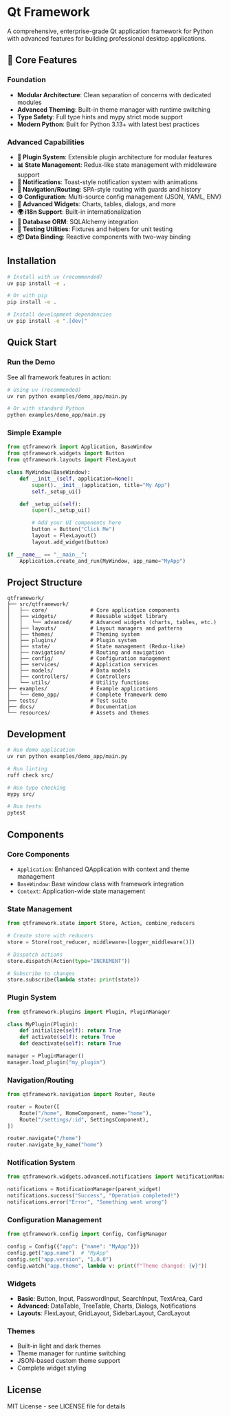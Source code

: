 # Qt Framework

A comprehensive, enterprise-grade Qt application framework for Python with advanced features for building professional desktop applications.

## 🚀 Core Features

### Foundation

- **Modular Architecture**: Clean separation of concerns with dedicated modules
- **Advanced Theming**: Built-in theme manager with runtime switching
- **Type Safety**: Full type hints and mypy strict mode support
- **Modern Python**: Built for Python 3.13+ with latest best practices

### Advanced Capabilities

- **🔌 Plugin System**: Extensible plugin architecture for modular features
- **📊 State Management**: Redux-like state management with middleware support
- **🔔 Notifications**: Toast-style notification system with animations
- **🧭 Navigation/Routing**: SPA-style routing with guards and history
- **⚙️ Configuration**: Multi-source config management (JSON, YAML, ENV)
- **🎨 Advanced Widgets**: Charts, tables, dialogs, and more
- **🌍 i18n Support**: Built-in internationalization
- **💾 Database ORM**: SQLAlchemy integration
- **🧪 Testing Utilities**: Fixtures and helpers for unit testing
- **📦 Data Binding**: Reactive components with two-way binding

## Installation

```bash
# Install with uv (recommended)
uv pip install -e .

# Or with pip
pip install -e .

# Install development dependencies
uv pip install -e ".[dev]"
```

## Quick Start

### Run the Demo

See all framework features in action:

```bash
# Using uv (recommended)
uv run python examples/demo_app/main.py

# Or with standard Python
python examples/demo_app/main.py
```

### Simple Example

```python
from qtframework import Application, BaseWindow
from qtframework.widgets import Button
from qtframework.layouts import FlexLayout

class MyWindow(BaseWindow):
    def __init__(self, application=None):
        super().__init__(application, title="My App")
        self._setup_ui()

    def _setup_ui(self):
        super()._setup_ui()

        # Add your UI components here
        button = Button("Click Me")
        layout = FlexLayout()
        layout.add_widget(button)

if __name__ == "__main__":
    Application.create_and_run(MyWindow, app_name="MyApp")
```

## Project Structure

```
qtframework/
├── src/qtframework/
│   ├── core/              # Core application components
│   ├── widgets/           # Reusable widget library
│   │   └── advanced/      # Advanced widgets (charts, tables, etc.)
│   ├── layouts/           # Layout managers and patterns
│   ├── themes/            # Theming system
│   ├── plugins/           # Plugin system
│   ├── state/             # State management (Redux-like)
│   ├── navigation/        # Routing and navigation
│   ├── config/            # Configuration management
│   ├── services/          # Application services
│   ├── models/            # Data models
│   ├── controllers/       # Controllers
│   └── utils/             # Utility functions
├── examples/              # Example applications
│   └── demo_app/          # Complete framework demo
├── tests/                 # Test suite
├── docs/                  # Documentation
└── resources/             # Assets and themes
```

## Development

```bash
# Run demo application
uv run python examples/demo_app/main.py

# Run linting
ruff check src/

# Run type checking
mypy src/

# Run tests
pytest
```

## Components

### Core Components

- `Application`: Enhanced QApplication with context and theme management
- `BaseWindow`: Base window class with framework integration
- `Context`: Application-wide state management

### State Management

```python
from qtframework.state import Store, Action, combine_reducers

# Create store with reducers
store = Store(root_reducer, middleware=[logger_middleware()])

# Dispatch actions
store.dispatch(Action(type="INCREMENT"))

# Subscribe to changes
store.subscribe(lambda state: print(state))
```

### Plugin System

```python
from qtframework.plugins import Plugin, PluginManager

class MyPlugin(Plugin):
    def initialize(self): return True
    def activate(self): return True
    def deactivate(self): return True

manager = PluginManager()
manager.load_plugin("my_plugin")
```

### Navigation/Routing

```python
from qtframework.navigation import Router, Route

router = Router([
    Route("/home", HomeComponent, name="home"),
    Route("/settings/:id", SettingsComponent),
])

router.navigate("/home")
router.navigate_by_name("home")
```

### Notification System

```python
from qtframework.widgets.advanced.notifications import NotificationManager

notifications = NotificationManager(parent_widget)
notifications.success("Success", "Operation completed!")
notifications.error("Error", "Something went wrong")
```

### Configuration Management

```python
from qtframework.config import Config, ConfigManager

config = Config({"app": {"name": "MyApp"}})
config.get("app.name")  # "MyApp"
config.set("app.version", "1.0.0")
config.watch("app.theme", lambda v: print(f"Theme changed: {v}"))
```

### Widgets

- **Basic**: Button, Input, PasswordInput, SearchInput, TextArea, Card
- **Advanced**: DataTable, TreeTable, Charts, Dialogs, Notifications
- **Layouts**: FlexLayout, GridLayout, SidebarLayout, CardLayout

### Themes

- Built-in light and dark themes
- Theme manager for runtime switching
- JSON-based custom theme support
- Complete widget styling

## License

MIT License - see LICENSE file for details
